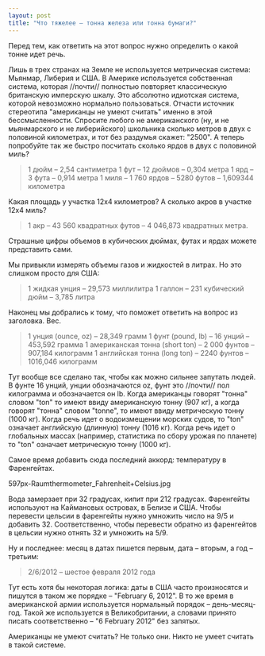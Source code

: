```yaml
---
layout: post
title: "Что тяжелее – тонна железа или тонна бумаги?"
---
```

Перед тем, как ответить на этот вопрос нужно определить о какой тонне идет речь. 

Лишь в трех странах на Земле не используется метрическая система: Мьянмар, Либерия и США. В Америке используется собственная система, которая //почти// полностью повторяет классическую британскую имперскую шкалу. Это абсолютно идиотская система, которой невозможно нормально пользоваться. Отчасти источник стереотипа "американцы не умеют считать" именно в этой бессмысленности. Спросите любого не американского (ну, и не мьянмарского и не либерийского) школьника сколько метров в двух с половиной километрах, и тот без раздумья скажет: "2500". А теперь попробуйте так же быстро посчитать сколько ярдов в двух с половиной миль? 

> 1 дюйм – 2,54 сантиметра
> 1 фут – 12 дюймов – 0,304 метра
> 1 ярд – 3 фута – 0,914 метра
> 1 миля – 1 760 ярдов – 5280 футов – 1,609344 километра

Какая площадь у участка 12х4 километров? А сколько акров в участке 12х4 миль? 

> 1 акр – 43 560 квадратных футов – 4 046,873 квадратных метра.

Страшные цифры объемов в кубических дюймах, футах и ярдах можете представить сами.

Мы привыкли измерять объемы газов и жидкостей в литрах. Но это слишком просто для США:

> 1 жидкая унция – 29,573 миллилитра 
> 1 галлон – 231 кубический дюйм – 3,785 литра

Наконец мы добрались к тому, что поможет ответить на вопрос из заголовка. Вес.

> 1 унция (ounce, oz) – 28,349 грамм
> 1 фунт (pound, lb) – 16 унций – 453,592 грамма
> 1 американская тонна (short ton) – 2 000 фунтов – 907,184 килограмм
> 1 английская тонна (long ton) – 2240 фунтов – 1016,046 килограмм

Тут вообще все сделано так, чтобы как можно сильнее запутать людей. В фунте 16 унций, унции обозначаются oz, фунт это //почти// пол килограмма и обозначается он lb. Когда американцы говорят "тонна" словом "ton" то имеют ввиду американскую тонну (907 кг), а когда говорят "тонна" словом "tonne", то имеют ввиду метрическую тонну (1000 кг). Когда речь идет о водоизмещении морских судов, то "ton" означает английскую (длинную) тонну (1016 кг). Когда речь идет о глобальных массах (например, статистика по сбору урожая по планете) то "ton" означает метрическую тонну (1000 кг).

Самое время добавить сюда последний аккорд: температуру в Фаренгейтах. 

597px-Raumthermometer_Fahrenheit+Celsius.jpg

Вода замерзает при 32 градусах, кипит при 212 градусах. Фаренгейты используют на Каймановых островах, в Белизе и США. Чтобы перевести цельсии в фаренгейты нужно умножить число на 9/5 и добавить 32. Соответственно, чтобы перевести обратно из фаренгейтов в цельсии нужно отнять 32 и умножить на 5/9. 

Ну и последнее: месяц в датах пишется первым, дата – вторым, а год – третьим:

> 2/6/2012 – шестое февраля 2012 года

Тут есть хотя бы некоторая логика: даты в США часто произносятся и пишутся в таком же порядке – "February 6, 2012". В то же время в американской армии используется нормальный порядок – день-месяц-год. Такой же используется в Великобритании, а словами принято писать соответственно – "6 February 2012" без запятых.

Американцы не умеют считать? Не только они. 
Никто не умеет считать в такой системе.
